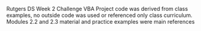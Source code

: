 Rutgers DS Week 2 Challenge VBA
Project code was derived from class examples, no outside code was used or referenced only class curriculum. 
Modules 2.2 and 2.3 material and practice examples were main references
